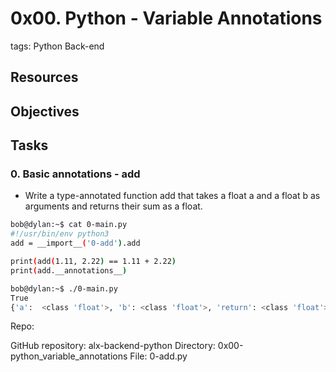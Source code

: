 # 0x00. Python - Variable Annotations

tags: Python Back-end

## Resources

## Objectives

## Tasks

### 0. Basic annotations - add

- Write a type-annotated function add that takes a float a and a float b as arguments and returns their sum as a float.

```bash
bob@dylan:~$ cat 0-main.py
#!/usr/bin/env python3
add = __import__('0-add').add

print(add(1.11, 2.22) == 1.11 + 2.22)
print(add.__annotations__)

bob@dylan:~$ ./0-main.py
True
{'a':  <class 'float'>, 'b': <class 'float'>, 'return': <class 'float'>}
```

Repo:

GitHub repository: alx-backend-python
Directory: 0x00-python_variable_annotations
File: 0-add.py
